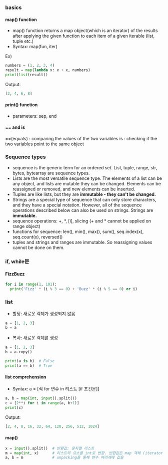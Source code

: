 ### basics
#### map() function
- map() function returns a map object(which is an iterator) of the results after applying the given function to each item of a given iterable (list, tuple etc.)
- Syntax: map(fun, iter)
  
Ex)
```python
numbers = (1, 2, 3, 4) 
result = map(lambda x: x + x, numbers) 
print(list(result))
```
Output:
```python
[2, 4, 6, 8]
```

#### print() function
- parameters: sep, end 

#### == and is
==(equals) : comparing the values of the two variables 
is : checking if the two variables point to the same object

### Sequence types
- sequence is the generic term for an ordered set. List, tuple, range, str, bytes, bytearray are sequence types.
- Lists are the most versatile sequence type. The elements of a list can be any object, and lists are mutable they can be changed. Elements can be reassigned or removed, and new elements can be inserted.
- Tuples are like lists, but they are **immutable - they can't be changed.**
- Strings are a special type of sequence that can only store characters, and they have a special notation. However, all of the sequence operations described below can also be used on strings. Strings are **immutable.**
- sequence operations: +, \*, [i], slicing (+ and \* cannot be applied on range object)
- functions for sequence: len(), min(), max(), sum(), seq.index(x), seq.count(x), reversed()
- tuples and strings and ranges are immutable. So reassigning values cannot be done on them.

### if, while문
#### FizzBuzz
```python
for i in range(1, 101):
  print('Fizz' * (i % 3 == 0) + 'Buzz' * (i % 5 == 0) or i)
```

### list
- 할당: 새로운 객체가 생성되지 않음
```python
a = [1, 2, 3]
b = a
```
- 복사: 새로운 객체를 생성
```python
a = [1, 2, 3]
b = a.copy()

print(a is b)  # False
print(a == b)  # True
```

#### list comprehension
- Syntax: a = [식 for 변수 in 리스트 [if 조건문]]
```python
a, b = map(int, input().split())
c = [2**i for i in range(a, b+1)]
print(c)
```
Output:
```python
[2, 4, 8, 16, 32, 64, 128, 256, 512, 1024]
```

#### map()
```python
x = input().split()  # 반환값: 문자열 리스트
m = map(int, x)      # 리스트의 요소를 int로 변환. 반환값은 map 객체 (iterator)
a, b = m             # unpacking을 통해 변수 여러개에 값을 
```
